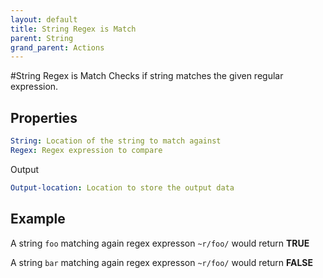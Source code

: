 ```yaml
---
layout: default
title: String Regex is Match
parent: String
grand_parent: Actions
---
```

#String Regex is Match
Checks if string matches the given regular expression.

## Properties
```yaml
String: Location of the string to match against
Regex: Regex expression to compare
```

Output
```yaml
Output-location: Location to store the output data
```

## Example
A string `foo` matching again regex expresson `~r/foo/` would return **TRUE**

A string `bar` matching again regex expresson `~r/foo/` would return **FALSE**
